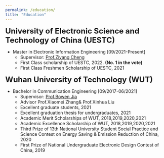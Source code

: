 ```yaml
---
permalink: /education/
title: "Education"
---
```


<font size="5"><b>University of Electronic Science and Technology of China (UESTC)</b></font>

+ Master in Electronic Information Engineering [09/2021-Present]
  + Supervisor: [Prof.Ziyang Cheng](https://scholar.google.com/citations?user=a8Ua8ywAAAAJ&hl)
  + First Class scholarship of UESTC, 2022. <b>(No. 1 in the vote)</b>
  + First Class Freshmen Scholarship of UESTC, 2021

<font size="5"><b>Wuhan University of Technology (WUT)</b></font>

+ Bachelor in Communication Engineering [09/2017-06/2021]
  + Supervisor: [Prof.Bowen Jia](https://scholar.google.com.hk/citations?user=GLzYyJwAAAAJ&hl=en&oi=sra)
  + Advisor Prof.Xiaomei Zhang& Prof.Xinhua Liu
  + Excellent graduate students, 2021
  + Excellent graduation thesis for undergraduates, 2021
  + Academic Merit Scholarships of WUT, 2018,2019,2020,2021
  + Academic Excellence Scholarship of WUT, 2018,2019,2020,2021 
  + Third Prize of 13th National University Student Social Practice and Science Contest on Energy Saving & Emission Reduction of China, 2020
  + First Prize of National Undergraduate Electronic Design Contest of China, 2019
